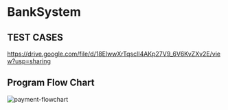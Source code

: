 # BankSystem

## TEST CASES
https://drive.google.com/file/d/18ElwwXrTqsclI4AKp27V9_6V6KvZXv2E/view?usp=sharing

## Program Flow Chart
![payment-flowchart](https://user-images.githubusercontent.com/62207434/183305187-4d1241fb-fa97-4daf-8a6b-a1f41a540ac7.jpg)
